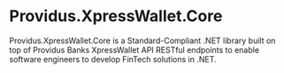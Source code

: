 # Providus.XpressWallet.Core
Providus.XpressWallet.Core is a Standard-Compliant .NET library built on top of Providus Banks XpressWallet API RESTful endpoints to enable software engineers to develop FinTech solutions in .NET.
